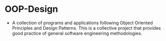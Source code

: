 # OOP-Design

- A collection of programs and applications following Object Oriented Principles and Design Patterns. This is a collective project that provides good practice of general software engineering methodologies.
